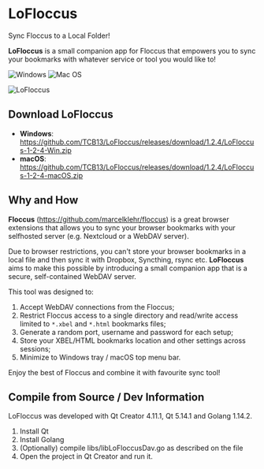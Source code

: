 # LoFloccus
Sync Floccus to a Local Folder!

**LoFloccus** is a small companion app for Floccus that empowers you to sync your bookmarks with whatever service or tool you would like to!

![Windows](https://img.shields.io/badge/Windows-0078D6?style=for-the-badge&logo=windows&logoColor=white)
![Mac OS](https://img.shields.io/badge/mac%20os-000000?style=for-the-badge&logo=apple&logoColor=white)

![LoFloccus](https://cdn.iklive.eu/tcb13/2021/lofloccus-1-2-2.png)

## Download LoFloccus

- **Windows**: https://github.com/TCB13/LoFloccus/releases/download/1.2.4/LoFloccus-1-2-4-Win.zip
- **macOS**: https://github.com/TCB13/LoFloccus/releases/download/1.2.4/LoFloccus-1-2-4-macOS.zip

## Why and How

**Floccus** (https://github.com/marcelklehr/floccus) is a great browser extensions that allows you to sync your browser bookmarks with your selfhosted server (e.g. Nextcloud or a WebDAV server).

Due to browser restrictions, you can't store your browser bookmarks in a local file and then sync it with Dropbox, Syncthing, rsync etc. **LoFloccus** aims to make this possible by introducing a small companion app that is a secure, self-contained WebDAV server.

This tool was designed to:
1) Accept WebDAV connections from the Floccus;
2) Restrict Floccus access to a single directory and read/write access limited to `*.xbel` and `*.html` bookmarks files;
3) Generate a random port, username and password for each setup;
4) Store your XBEL/HTML bookmarks location and other settings across sessions;
5) Minimize to Windows tray / macOS top menu bar.

Enjoy the best of Floccus and combine it with favourite sync tool!

## Compile from Source / Dev Information
LoFloccus was developed with Qt Creator 4.11.1, Qt 5.14.1 and Golang 1.14.2.

1. Install Qt
2. Install Golang
3. (Optionally) compile libs/libLoFloccusDav.go as described on the file
4. Open the project in Qt Creator and run it.
